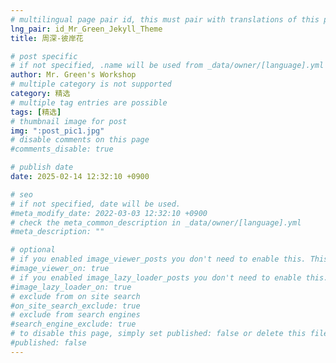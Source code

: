 ```yaml
---
# multilingual page pair id, this must pair with translations of this page. (This name must be unique)
lng_pair: id_Mr_Green_Jekyll_Theme
title: 周深-彼岸花

# post specific
# if not specified, .name will be used from _data/owner/[language].yml
author: Mr. Green's Workshop
# multiple category is not supported
category: 精选
# multiple tag entries are possible
tags: [精选]
# thumbnail image for post
img: ":post_pic1.jpg"
# disable comments on this page
#comments_disable: true

# publish date
date: 2025-02-14 12:32:10 +0900

# seo
# if not specified, date will be used.
#meta_modify_date: 2022-03-03 12:32:10 +0900
# check the meta_common_description in _data/owner/[language].yml
#meta_description: ""

# optional
# if you enabled image_viewer_posts you don't need to enable this. This is only if image_viewer_posts = false
#image_viewer_on: true
# if you enabled image_lazy_loader_posts you don't need to enable this. This is only if image_lazy_loader_posts = false
#image_lazy_loader_on: true
# exclude from on site search
#on_site_search_exclude: true
# exclude from search engines
#search_engine_exclude: true
# to disable this page, simply set published: false or delete this file
#published: false
---
```

